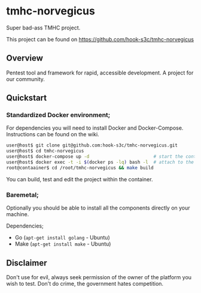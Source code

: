 # tmhc-norvegicus
Super bad-ass TMHC project.

This project can be found on https://github.com/hook-s3c/tmhc-norvegicus 

## Overview

Pentest tool and framework for rapid, accessible development. A project for our community.

## Quickstart

### Standardized Docker environment; 

For dependencies you will need to install Docker and Docker-Compose.
Instructions can be found on the wiki.

```bash
user@host$ git clone git@github.com:hook-s3c/tmhc-norvegicus.git
user@host$ cd tmhc-norvegicus
user@host$ docker-compose up -d                        # start the container
user@host$ docker exec -t -i $(docker ps -lq) bash -l  # attach to the container to get a bash prompt
root@contaainer$ cd /root/tmhc-norvegicus && make build
```

You can build, test and edit the project within the container.

### Baremetal;

Optionally you should be able to install all the components directly on your machine.

Dependencies;

- Go (`apt-get install golang` - Ubuntu)
- Make (`apt-get install make` - Ubuntu)


## Disclaimer

Don't use for evil, always seek permission of the owner of the platform you wish to test.
Don't do crime, the government hates competition.
